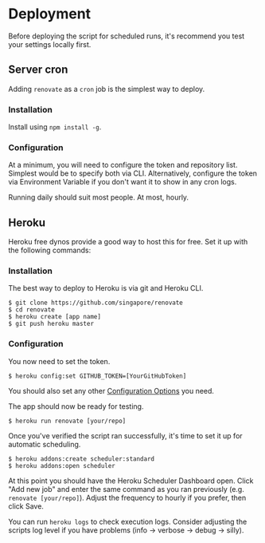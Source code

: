 # Deployment

Before deploying the script for scheduled runs, it's recommend you test your settings locally first.

## Server cron

Adding `renovate` as a `cron` job is the simplest way to deploy.

### Installation

Install using `npm install -g`.

### Configuration

At a minimum, you will need to configure the token and repository list.
Simplest would be to specify both via CLI.
Alternatively, configure the token via Environment Variable if you don't want it to show in any cron logs.

Running daily should suit most people. At most, hourly.

## Heroku

Heroku free dynos provide a good way to host this for free. Set it up with the following commands:

### Installation

The best way to deploy to Heroku is via git and Heroku CLI.

```
$ git clone https://github.com/singapore/renovate
$ cd renovate
$ heroku create [app name]
$ git push heroku master
```

### Configuration

You now need to set the token.

```
$ heroku config:set GITHUB_TOKEN=[YourGitHubToken]
```

You should also set any other [Configuration Options](configuration.md) you need.

The app should now be ready for testing.

```
$ heroku run renovate [your/repo]
```

Once you've verified the script ran successfully, it's time to set it up for automatic scheduling.
```
$ heroku addons:create scheduler:standard
$ heroku addons:open scheduler
```

At this point you should have the Heroku Scheduler Dashboard open. Click "Add new job" and enter the same command as you ran previously (e.g. `renovate [your/repo]`). Adjust the frequency to hourly if you prefer, then click Save.

You can run `heroku logs` to check execution logs. Consider adjusting the scripts log level if you have problems (info -> verbose -> debug -> silly).
